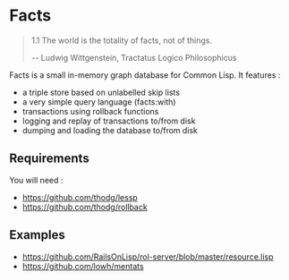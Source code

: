 Facts
=====

> 1.1 The world is the totality of facts, not of things.
>
> --  Ludwig Wittgenstein, Tractatus Logico Philosophicus

Facts is a small in-memory graph database for Common Lisp.
It features :
* a triple store based on unlabelled skip lists
* a very simple query language (facts:with)
* transactions using rollback functions
* logging and replay of transactions to/from disk
* dumping and loading the database to/from disk


Requirements
------------

You will need :
* https://github.com/thodg/lessp
* https://github.com/thodg/rollback


Examples
--------

* https://github.com/RailsOnLisp/rol-server/blob/master/resource.lisp
* https://github.com/lowh/mentats
